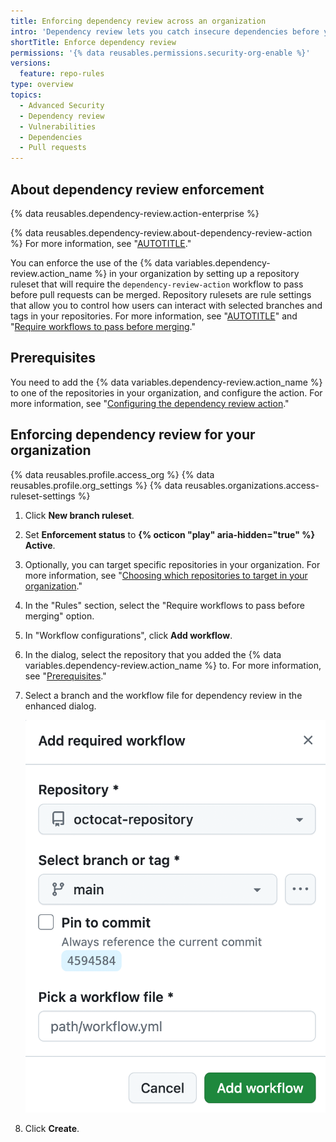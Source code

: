 ```yaml
---
title: Enforcing dependency review across an organization
intro: 'Dependency review lets you catch insecure dependencies before you introduce them to your environment. You can enforce the use of the {% data variables.dependency-review.action_name %} across your organization.'
shortTitle: Enforce dependency review
permissions: '{% data reusables.permissions.security-org-enable %}'
versions:
  feature: repo-rules
type: overview
topics:
  - Advanced Security
  - Dependency review
  - Vulnerabilities
  - Dependencies
  - Pull requests
---
```


## About dependency review enforcement

{% data reusables.dependency-review.action-enterprise %}

{% data reusables.dependency-review.about-dependency-review-action %} For more information, see "[AUTOTITLE](/code-security/supply-chain-security/understanding-your-software-supply-chain/about-dependency-review)."

You can enforce the use of the {% data variables.dependency-review.action_name %} in your organization by setting up a repository ruleset that will require the `dependency-review-action` workflow to pass before pull requests can be merged. Repository rulesets are rule settings that allow you to control how users can interact with selected branches and tags in your repositories. For more information, see "[AUTOTITLE](/repositories/configuring-branches-and-merges-in-your-repository/managing-rulesets/about-rulesets)" and "[Require workflows to pass before merging](/repositories/configuring-branches-and-merges-in-your-repository/managing-rulesets/available-rules-for-rulesets#require-workflows-to-pass-before-merging)."

## Prerequisites

You need to add the {% data variables.dependency-review.action_name %} to one of the repositories in your organization, and configure the action. For more information, see "[Configuring the dependency review action](/code-security/supply-chain-security/understanding-your-software-supply-chain/configuring-dependency-review#configuring-the-dependency-review-action)."

## Enforcing dependency review for your organization

{% data reusables.profile.access_org %}
{% data reusables.profile.org_settings %}
{% data reusables.organizations.access-ruleset-settings %}
1. Click **New branch ruleset**.
1. Set **Enforcement status** to **{% octicon "play" aria-hidden="true" %} Active**.
1. Optionally, you can target specific repositories in your organization. For more information, see "[Choosing which repositories to target in your organization](/organizations/managing-organization-settings/creating-rulesets-for-repositories-in-your-organization#choosing-which-repositories-to-target-in-your-organization)."
1. In the "Rules" section, select the "Require workflows to pass before merging" option.
1. In "Workflow configurations", click **Add workflow**.
1. In the dialog, select the repository that you added the {% data variables.dependency-review.action_name %} to. For more information, see "[Prerequisites](#prerequisites)."
1. Select a branch and the workflow file for dependency review in the enhanced dialog.

   ![Screenshot of the Add required workflow dialog. You need to specify a repository, branch, and workflow.](/assets/images/help/repository/add-required-workflow-dialog.png)

1. Click **Create**.
